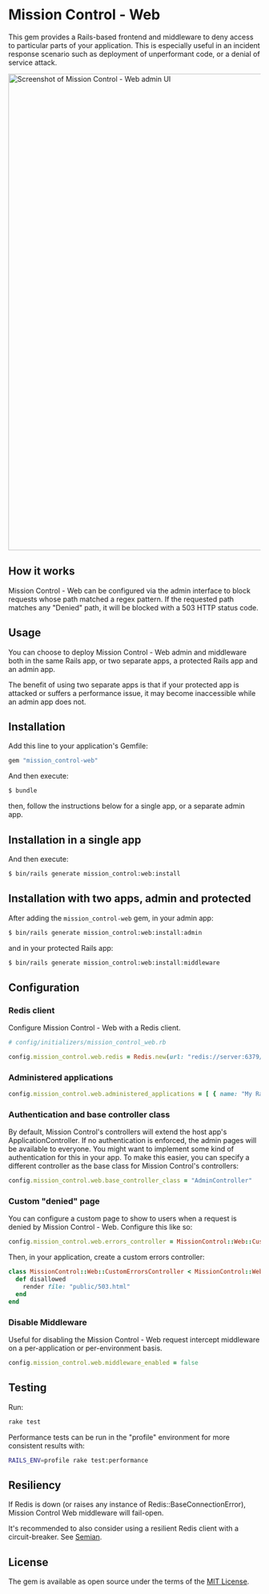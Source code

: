 # Mission Control - Web

This gem provides a Rails-based frontend and middleware to deny access to particular parts of your application. This is
especially useful in an incident response scenario such as deployment of unperformant code, or a denial of service
attack.

<img width="952" alt="Screenshot of Mission Control - Web admin UI" src="https://github.com/basecamp/mission_control-web/assets/1773614/5c75a304-820e-4151-882e-f0782211356c">

## How it works

Mission Control - Web can be configured via the admin interface to block requests whose path matched a regex pattern. If
the requested path matches any "Denied" path, it will be blocked with a 503 HTTP status code.

## Usage

You can choose to deploy Mission Control - Web admin and middleware both in the same Rails app, or two separate apps, a
protected Rails app and an admin app.

The benefit of using two separate apps is that if your protected app is attacked or suffers a performance issue, it may
become inaccessible while an admin app does not.

## Installation

Add this line to your application's Gemfile:

```ruby
gem "mission_control-web"
```

And then execute:
```bash
$ bundle
```

then, follow the instructions below for a single app, or a separate admin app.

## Installation in a single app

And then execute:
```bash
$ bin/rails generate mission_control:web:install
```

## Installation with two apps, admin and protected

After adding the `mission_control-web` gem, in your admin app:

```bash
$ bin/rails generate mission_control:web:install:admin
```

and in your protected Rails app:

```bash
$ bin/rails generate mission_control:web:install:middleware
```

## Configuration

### Redis client

Configure Mission Control - Web with a Redis client.

```rb
# config/initializers/mission_control_web.rb

config.mission_control.web.redis = Redis.new(url: "redis://server:6379/0")
```

### Administered applications

```rb
config.mission_control.web.administered_applications = [ { name: "My Rails App", redis: Redis.new(url: "redis://server:6379/0") } ]
```

### Authentication and base controller class

By default, Mission Control's controllers will extend the host app's ApplicationController. If no authentication is
enforced, the admin pages will be available to everyone. You might want to implement some kind of authentication for
this in your app. To make this easier, you can specify a different controller as the base class for Mission Control's
controllers:

```rb
config.mission_control.web.base_controller_class = "AdminController"
```

### Custom "denied" page

You can configure a custom page to show to users when a request is denied by Mission Control - Web. Configure this like
so:

```rb
config.mission_control.web.errors_controller = MissionControl::Web::CustomErrorsController
```

Then, in your application, create a custom errors controller:

```rb
class MissionControl::Web::CustomErrorsController < MissionControl::Web::ErrorsController
  def disallowed
    render file: "public/503.html"
  end
end
```

### Disable Middleware

Useful for disabling the Mission Control - Web request intercept middleware on a per-application or per-environment basis.

```rb
config.mission_control.web.middleware_enabled = false
```

## Testing

Run:

```sh
rake test
```

Performance tests can be run in the "profile" environment for more consistent results with:

```sh
RAILS_ENV=profile rake test:performance
```

## Resiliency

If Redis is down (or raises any instance of Redis::BaseConnectionError), Mission Control Web middleware will fail-open.

It's recommended to also consider using a resilient Redis client with a circuit-breaker. See [Semian](https://github.com/Shopify/semian).

## License

The gem is available as open source under the terms of the [MIT License](https://opensource.org/licenses/MIT).
